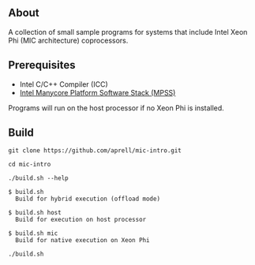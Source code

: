 ## About

A collection of small sample programs for systems that include Intel Xeon Phi
(MIC architecture) coprocessors.

## Prerequisites

* Intel C/C++ Compiler (ICC)
* [Intel Manycore Platform Software Stack (MPSS)](http://software.intel.com/de-de/articles/intel-manycore-platform-software-stack-mpss)

Programs will run on the host processor if no Xeon Phi is installed.

## Build

```
git clone https://github.com/aprell/mic-intro.git

cd mic-intro

./build.sh --help

$ build.sh
  Build for hybrid execution (offload mode)

$ build.sh host
  Build for execution on host processor

$ build.sh mic
  Build for native execution on Xeon Phi

./build.sh
```
